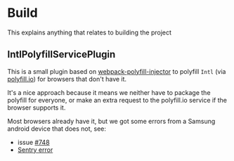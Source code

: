 #  Build

This explains anything that relates to building the project

## IntlPolyfillServicePlugin

This is a small plugin based on [webpack-polyfill-injector](https://github.com/SebastianS90/webpack-polyfill-injector)
to polyfill `Intl` (via [polyfill.io](https://polyfill.io)) for browsers that don't have it.

It's a nice approach because it means we neither have to package the polyfill for everyone,
or make an extra request to the polyfill.io service if the browser supports it.

Most browsers already have it, but we got some errors from a Samsung android device that does not, see:
- issue [#748](https://github.com/yunity/karrot-frontend/issues/748)
- [Sentry error](https://sentry.io/foodsaving-worldwide/karrot/issues/403966409/)

